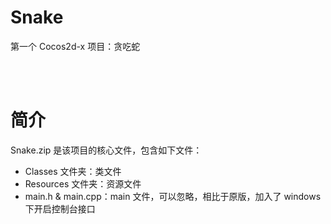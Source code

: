 # Snake

第一个 Cocos2d-x 项目：贪吃蛇

<br><br/>

# 简介

Snake.zip 是该项目的核心文件，包含如下文件：
- Classes 文件夹：类文件
- Resources 文件夹：资源文件
- main.h & main.cpp：main 文件，可以忽略，相比于原版，加入了 windows 下开启控制台接口

